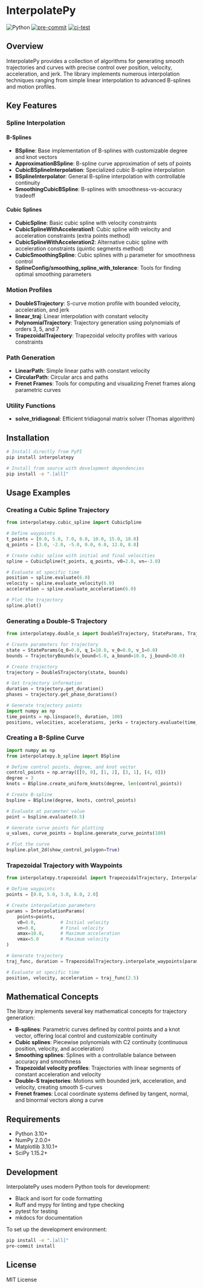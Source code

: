 # InterpolatePy

![Python](https://img.shields.io/badge/python-3.10+-blue)
[![pre-commit](https://github.com/GiorgioMedico/InterpolatePy/actions/workflows/pre-commit.yml/badge.svg)](https://github.com/GiorgioMedico/InterpolatePy/actions/workflows/pre-commit.yml)
[![ci-test](https://github.com/GiorgioMedico/InterpolatePy/actions/workflows/test.yml/badge.svg)](https://github.com/GiorgioMedico/InterpolatePy/actions/workflows/test.yml)

## Overview

InterpolatePy provides a collection of algorithms for generating smooth trajectories and curves with precise control over position, velocity, acceleration, and jerk. The library implements numerous interpolation techniques ranging from simple linear interpolation to advanced B-splines and motion profiles.

## Key Features

### Spline Interpolation

#### B-Splines
- **BSpline**: Base implementation of B-splines with customizable degree and knot vectors
- **ApproximationBSpline**: B-spline curve approximation of sets of points
- **CubicBSplineInterpolation**: Specialized cubic B-spline interpolation
- **BSplineInterpolator**: General B-spline interpolation with controllable continuity
- **SmoothingCubicBSpline**: B-splines with smoothness-vs-accuracy tradeoff

#### Cubic Splines
- **CubicSpline**: Basic cubic spline with velocity constraints
- **CubicSplineWithAcceleration1**: Cubic spline with velocity and acceleration constraints (extra points method)
- **CubicSplineWithAcceleration2**: Alternative cubic spline with acceleration constraints (quintic segments method)
- **CubicSmoothingSpline**: Cubic splines with μ parameter for smoothness control
- **SplineConfig/smoothing_spline_with_tolerance**: Tools for finding optimal smoothing parameters

### Motion Profiles

- **DoubleSTrajectory**: S-curve motion profile with bounded velocity, acceleration, and jerk
- **linear_traj**: Linear interpolation with constant velocity
- **PolynomialTrajectory**: Trajectory generation using polynomials of orders 3, 5, and 7
- **TrapezoidalTrajectory**: Trapezoidal velocity profiles with various constraints

### Path Generation

- **LinearPath**: Simple linear paths with constant velocity
- **CircularPath**: Circular arcs and paths
- **Frenet Frames**: Tools for computing and visualizing Frenet frames along parametric curves

### Utility Functions

- **solve_tridiagonal**: Efficient tridiagonal matrix solver (Thomas algorithm)

## Installation

```bash
# Install directly from PyPI
pip install interpolatepy

# Install from source with development dependencies
pip install -e ".[all]"
```

## Usage Examples

### Creating a Cubic Spline Trajectory

```python
from interpolatepy.cubic_spline import CubicSpline

# Define waypoints
t_points = [0.0, 5.0, 7.0, 8.0, 10.0, 15.0, 18.0]
q_points = [3.0, -2.0, -5.0, 0.0, 6.0, 12.0, 8.0]

# Create cubic spline with initial and final velocities
spline = CubicSpline(t_points, q_points, v0=2.0, vn=-3.0)

# Evaluate at specific time
position = spline.evaluate(6.0)
velocity = spline.evaluate_velocity(6.0)
acceleration = spline.evaluate_acceleration(6.0)

# Plot the trajectory
spline.plot()
```

### Generating a Double-S Trajectory

```python
from interpolatepy.double_s import DoubleSTrajectory, StateParams, TrajectoryBounds

# Create parameters for trajectory
state = StateParams(q_0=0.0, q_1=10.0, v_0=0.0, v_1=0.0)
bounds = TrajectoryBounds(v_bound=5.0, a_bound=10.0, j_bound=30.0)

# Create trajectory
trajectory = DoubleSTrajectory(state, bounds)

# Get trajectory information
duration = trajectory.get_duration()
phases = trajectory.get_phase_durations()

# Generate trajectory points
import numpy as np
time_points = np.linspace(0, duration, 100)
positions, velocities, accelerations, jerks = trajectory.evaluate(time_points)
```

### Creating a B-Spline Curve

```python
import numpy as np
from interpolatepy.b_spline import BSpline

# Define control points, degree, and knot vector
control_points = np.array([[0, 0], [1, 2], [3, 1], [4, 0]])
degree = 3
knots = BSpline.create_uniform_knots(degree, len(control_points))

# Create B-spline
bspline = BSpline(degree, knots, control_points)

# Evaluate at parameter value
point = bspline.evaluate(0.5)

# Generate curve points for plotting
u_values, curve_points = bspline.generate_curve_points(100)

# Plot the curve
bspline.plot_2d(show_control_polygon=True)
```

### Trapezoidal Trajectory with Waypoints

```python
from interpolatepy.trapezoidal import TrapezoidalTrajectory, InterpolationParams

# Define waypoints
points = [0.0, 5.0, 3.0, 8.0, 2.0]

# Create interpolation parameters
params = InterpolationParams(
    points=points, 
    v0=0.0,         # Initial velocity
    vn=0.0,         # Final velocity 
    amax=10.0,      # Maximum acceleration
    vmax=5.0        # Maximum velocity
)

# Generate trajectory
traj_func, duration = TrapezoidalTrajectory.interpolate_waypoints(params)

# Evaluate at specific time
position, velocity, acceleration = traj_func(2.5)
```

## Mathematical Concepts

The library implements several key mathematical concepts for trajectory generation:

- **B-splines**: Parametric curves defined by control points and a knot vector, offering local control and customizable continuity
- **Cubic splines**: Piecewise polynomials with C2 continuity (continuous position, velocity, and acceleration)
- **Smoothing splines**: Splines with a controllable balance between accuracy and smoothness
- **Trapezoidal velocity profiles**: Trajectories with linear segments of constant acceleration and velocity
- **Double-S trajectories**: Motions with bounded jerk, acceleration, and velocity, creating smooth S-curves
- **Frenet frames**: Local coordinate systems defined by tangent, normal, and binormal vectors along a curve

## Requirements

- Python 3.10+
- NumPy 2.0.0+
- Matplotlib 3.10.1+
- SciPy 1.15.2+

## Development

InterpolatePy uses modern Python tools for development:

- Black and isort for code formatting
- Ruff and mypy for linting and type checking
- pytest for testing
- mkdocs for documentation

To set up the development environment:

```bash
pip install -e ".[all]"
pre-commit install
```

## License

MIT License
